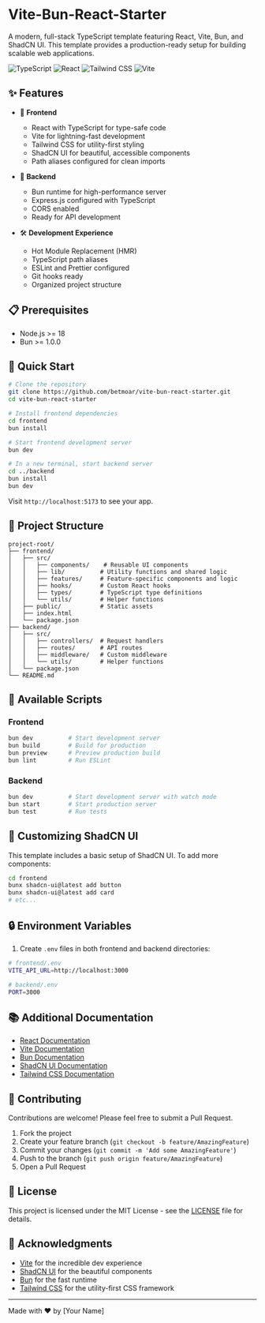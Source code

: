 # Vite-Bun-React-Starter

A modern, full-stack TypeScript template featuring React, Vite, Bun, and ShadCN UI. This template provides a production-ready setup for building scalable web applications.

![TypeScript](https://img.shields.io/badge/TypeScript-007ACC?style=for-the-badge&logo=typescript&logoColor=white)
![React](https://img.shields.io/badge/React-20232A?style=for-the-badge&logo=react&logoColor=61DAFB)
![Tailwind CSS](https://img.shields.io/badge/Tailwind_CSS-38B2AC?style=for-the-badge&logo=tailwind-css&logoColor=white)
![Vite](https://img.shields.io/badge/Vite-B73BFE?style=for-the-badge&logo=vite&logoColor=FFD62E)

## ✨ Features

- 🚀 **Frontend**
  - React with TypeScript for type-safe code
  - Vite for lightning-fast development
  - Tailwind CSS for utility-first styling
  - ShadCN UI for beautiful, accessible components
  - Path aliases configured for clean imports

- 💪 **Backend**
  - Bun runtime for high-performance server
  - Express.js configured with TypeScript
  - CORS enabled
  - Ready for API development

- 🛠️ **Development Experience**
  - Hot Module Replacement (HMR)
  - TypeScript path aliases
  - ESLint and Prettier configured
  - Git hooks ready
  - Organized project structure

## 📋 Prerequisites

- Node.js >= 18
- Bun >= 1.0.0

## 🚀 Quick Start

```bash
# Clone the repository
git clone https://github.com/betmoar/vite-bun-react-starter.git
cd vite-bun-react-starter

# Install frontend dependencies
cd frontend
bun install

# Start frontend development server
bun dev

# In a new terminal, start backend server
cd ../backend
bun install
bun dev
```

Visit `http://localhost:5173` to see your app.

## 📁 Project Structure

```
project-root/
├── frontend/
│   ├── src/
│   │   ├── components/    # Reusable UI components
│   │   ├── lib/          # Utility functions and shared logic
│   │   ├── features/     # Feature-specific components and logic
│   │   ├── hooks/        # Custom React hooks
│   │   ├── types/        # TypeScript type definitions
│   │   └── utils/        # Helper functions
│   ├── public/           # Static assets
│   ├── index.html
│   └── package.json
├── backend/
│   ├── src/
│   │   ├── controllers/  # Request handlers
│   │   ├── routes/       # API routes
│   │   ├── middleware/   # Custom middleware
│   │   └── utils/        # Helper functions
│   └── package.json
└── README.md
```

## 🔧 Available Scripts

### Frontend

```bash
bun dev          # Start development server
bun build        # Build for production
bun preview      # Preview production build
bun lint         # Run ESLint
```

### Backend

```bash
bun dev          # Start development server with watch mode
bun start        # Start production server
bun test         # Run tests
```

## 🎨 Customizing ShadCN UI

This template includes a basic setup of ShadCN UI. To add more components:

```bash
cd frontend
bunx shadcn-ui@latest add button
bunx shadcn-ui@latest add card
# etc...
```

## 🔒 Environment Variables

1. Create `.env` files in both frontend and backend directories:

```bash
# frontend/.env
VITE_API_URL=http://localhost:3000

# backend/.env
PORT=3000
```

## 📚 Additional Documentation

- [React Documentation](https://react.dev)
- [Vite Documentation](https://vitejs.dev)
- [Bun Documentation](https://bun.sh)
- [ShadCN UI Documentation](https://ui.shadcn.com)
- [Tailwind CSS Documentation](https://tailwindcss.com)

## 🤝 Contributing

Contributions are welcome! Please feel free to submit a Pull Request.

1. Fork the project
2. Create your feature branch (`git checkout -b feature/AmazingFeature`)
3. Commit your changes (`git commit -m 'Add some AmazingFeature'`)
4. Push to the branch (`git push origin feature/AmazingFeature`)
5. Open a Pull Request

## 📝 License

This project is licensed under the MIT License - see the [LICENSE](LICENSE) file for details.

## 🙏 Acknowledgments

- [Vite](https://vitejs.dev) for the incredible dev experience
- [ShadCN UI](https://ui.shadcn.com) for the beautiful components
- [Bun](https://bun.sh) for the fast runtime
- [Tailwind CSS](https://tailwindcss.com) for the utility-first CSS framework

---

Made with ❤️ by [Your Name]